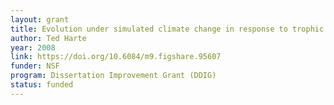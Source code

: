 ```yaml
---
layout: grant
title: Evolution under simulated climate change in response to trophic shifts
author: Ted Harte
year: 2008
link: https://doi.org/10.6084/m9.figshare.95607
funder: NSF
program: Dissertation Improvement Grant (DDIG)
status: funded
---
```

